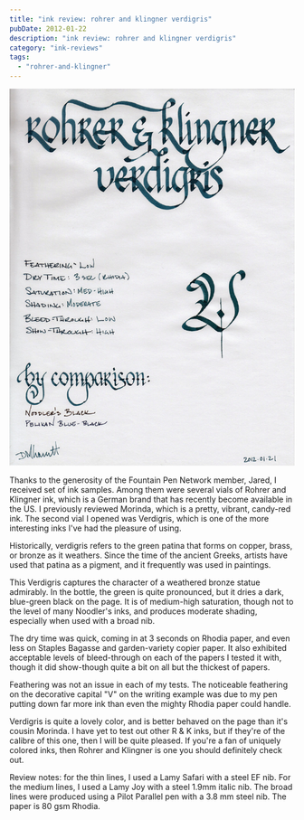 ```yaml
---
title: "ink review: rohrer and klingner verdigris"
pubDate: 2012-01-22
description: "ink review: rohrer and klingner verdigris"
category: "ink-reviews"
tags:
  - "rohrer-and-klingner"
---
```


![rohrer and klingner verdigris](r%20and%20k%20verdegris.jpg)

Thanks to the generosity of the Fountain Pen Network member, Jared, I received set of ink samples. Among them were several vials of Rohrer and Klingner ink, which is a German brand that has recently become available in the US. I previously reviewed Morinda, which is a pretty, vibrant, candy-red ink. The second vial I opened was Verdigris, which is one of the more interesting inks I've had the pleasure of using.

Historically, verdigris refers to the green patina that forms on copper, brass, or bronze as it weathers. Since the time of the ancient Greeks, artists have used that patina as a pigment, and it frequently was used in paintings.

This Verdigris captures the character of a weathered bronze statue admirably. In the bottle, the green is quite pronounced, but it dries a dark, blue-green black on the page. It is of medium-high saturation, though not to the level of many Noodler's inks, and produces moderate shading, especially when used with a broad nib.

The dry time was quick, coming in at 3 seconds on Rhodia paper, and even less on Staples Bagasse and garden-variety copier paper. It also exhibited acceptable levels of bleed-through on each of the papers I tested it with, though it did show-though quite a bit on all but the thickest of papers.

Feathering was not an issue in each of my tests. The noticeable feathering on the decorative capital "V" on the writing example was due to my pen putting down far more ink than even the mighty Rhodia paper could handle.

Verdigris is quite a lovely color, and is better behaved on the page than it's cousin Morinda. I have yet to test out other R & K inks, but if they're of the calibre of this one, then I will be quite pleased. If you're a fan of uniquely colored inks, then Rohrer and Klingner is one you should definitely check out.

Review notes: for the thin lines, I used a Lamy Safari with a steel EF nib. For the medium lines, I used a Lamy Joy with a steel 1.9mm italic nib. The broad lines were produced using a Pilot Parallel pen with a 3.8 mm steel nib. The paper is 80 gsm Rhodia.
